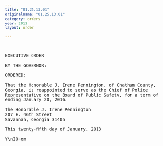 ```yaml
---
title: "01.25.13.01"
originalname: "01.25.13.01"
category: orders
year: 2013
layout: order

---
```

<pre>
 

EXECUTIVE ORDER

BY THE GOVERNOR:

ORDERED:

That the Honorable J. Irene Pennington, of Chatham County,
Georgia, is reappointed to serve as the Chief of Police
Representative on the Board of Public Safety, for a term of office
ending January 20, 2016.

The Honorable J. Irene Pennington
207 E. 46th Street
Savannah, Georgia 31405

This twenty-ﬁfth day of January, 2013

Y\nI0~om<J.:)ea£»

GOVERNOR

</pre>

